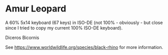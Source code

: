 # Amur Leopard
A 60% 5x14 keyboard (67 keys) in ISO-DE (not 100% - obviously - but close since I tried to copy my current 100% ISO-DE keyboard).

Diceros Bicornis

See https://www.worldwildlife.org/species/black-rhino for more information.
